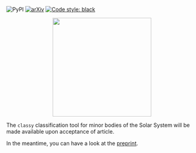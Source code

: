 ![PyPI](https://img.shields.io/pypi/v/space-classy) [![arXiv](https://img.shields.io/badge/arXiv-2203.11229-f9f107.svg)](https://arxiv.org/abs/2203.11229) [![Code style: black](https://img.shields.io/badge/code%20style-black-000000.svg)](https://github.com/psf/black)

<p align="center">
  <img width="260" src="https://raw.githubusercontent.com/maxmahlke/classy/main/docs/gfx/logo_classy.png">
</p>

The `classy` classification tool for minor bodies of the Solar System will be made available upon acceptance of article.

In the meantime, you can have a look at the [preprint](https://arxiv.org/abs/2203.11229).
